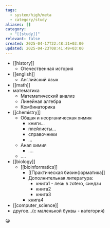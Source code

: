 ```yaml
---
tags:
  - system/high/meta
  - category/study
aliases: []
category:
  - "[[study]]"
relevant: false
created: 2025-04-17T22:48:31+03:00
updated: 2025-04-23T08:41:49+03:00
---
```


- [[history]]
	- Отечественная история
- [[english]]
	- Английский язык
- [[math]]
- математика
	- Математический анализ
	- Линейная алгебра
	- Комбинаторика
- [[chemistry]]
	- Общая и неорганическая химия
		- книги...
		- плейлисты...
		- справочники
		- ...
	- Анал химия
		- ....
	- ....
- [[biology]]
	- [[bioinformatics]]
		- [[Практическая биоинформатика]]
		- Дополнительная литература:
			- книга1 - лезь в zotero, синдзи
			- книга2
			- книга3
		- книга4
- [[computer_science]]
- другое...(с маленькой буквы - категория)

😀
